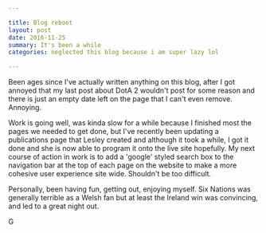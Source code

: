 ```yaml
---

title: Blog reboot
layout: post
date: 2016-11-25
summary: It's been a while
categories: neglected this blog because i am super lazy lol

---
```


Been ages since I've actually written anything on this blog, after I got annoyed that my last post about DotA 2 wouldn't post for some reason and there is just an empty date left on the page that I can't even remove. Annoying.

Work is going well, was kinda slow for a while because I finished most the pages we needed to get done, but I've recently been updating a publications page that Lesley created and although it took a while, I got it done and she is now able to program it onto the live site hopefully. My next course of action in work is to add a 'google' styled search box to the navigation bar at the top of each page on the website to make a more cohesive user experience site wide. Shouldn't be too difficult.

Personally, been having fun, getting out, enjoying myself. Six Nations was generally terrible as a Welsh fan but at least the Ireland win was convincing, and led to a great night out.


G
